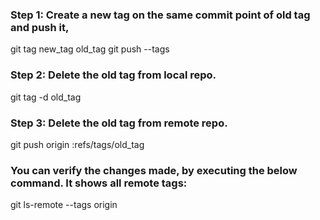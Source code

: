 ### Step 1: Create a new tag on the same commit point of old tag and push it, 
git tag new_tag old_tag 
git push --tags 

### Step 2: Delete the old tag from local repo. 
git tag -d old_tag 

### Step 3: Delete the old tag from remote repo. 
git push origin :refs/tags/old_tag 

### You can verify the changes made, by executing the below command. It shows all remote tags: 
git ls-remote --tags origin
